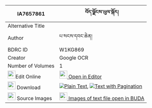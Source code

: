 |IA7657861|བོད་ལྗོངས་ཡུལ་སྐོར། 
| --- | --- 
|Alternative Title |
|Author| པ་སངས་དབང་ཆེན།
|BDRC ID | W1KG869
|Creator | Google OCR
|Number of Volumes| 1
|<img width="25" src="https://img.icons8.com/color/25/000000/edit-property.png">Edit Online| [<img width="25" src="https://avatars.githubusercontent.com/u/45091458?s=200&v=4"> Open in Editor](http://editor.openpecha.org/IA7657861)
|<img width="25" src="https://img.icons8.com/fluent/48/000000/download-2.png"/>  Download | [![](https://img.icons8.com/color/20/000000/txt.png)Plain Text](https://github.com/Openpecha/IA7657861/releases/download/v2/bojong_yulkor_plain_IA7657861.zip), [![](https://img.icons8.com/color/20/000000/txt.png)Text with Pagination](https://github.com/Openpecha/IA7657861/releases/download/v2/bojong_yulkor_pages_IA7657861.zip)
|<img width="25" src="https://img.icons8.com/plasticine/100/000000/pictures-folder.png"/>  Source Images | [<img width="25" src="https://library.bdrc.io/icons/BUDA-small.svg"> Images of text file open in BUDA](https://library.bdrc.io/show/bdr:W1KG869)